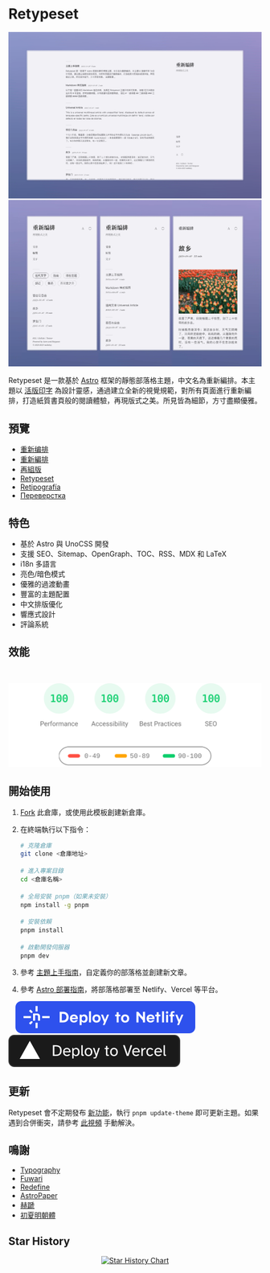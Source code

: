 # Retypeset

![Cover Image](../images/retypeset-zh-desktop.webp)
![Cover Image](../images/retypeset-zh-mobile.webp)

Retypeset 是一款基於 [Astro](https://astro.build/) 框架的靜態部落格主題，中文名為重新編排。本主題以 [活版印字](https://astro-theme-typography.vercel.app/) 為設計靈感，通過建立全新的視覺規範，對所有頁面進行重新編排，打造紙質書頁般的閱讀體驗，再現版式之美。所見皆為細節，方寸盡顯優雅。

## 預覽

- [重新编排](https://retypeset.radishzz.cc/)
- [重新編排](https://retypeset.radishzz.cc/zh-tw/)
- [再組版](https://retypeset.radishzz.cc/ja/)
- [Retypeset](https://retypeset.radishzz.cc/en/)
- [Retipografía](https://retypeset.radishzz.cc/es/)
- [Переверстка](https://retypeset.radishzz.cc/ru/)

## 特色

- 基於 Astro 與 UnoCSS 開發
- 支援 SEO、Sitemap、OpenGraph、TOC、RSS、MDX 和 LaTeX
- i18n 多語言
- 亮色/暗色模式
- 優雅的過渡動畫
- 豐富的主題配置
- 中文排版優化
- 響應式設計
- 評論系統

## 效能

<br>
<p align="center">
  <a href="https://pagespeed.web.dev/analysis?url=https%3A%2F%2Fretypeset.radishzz.cc%2Fzh-tw%2F&form_factor=desktop">
    <img width="710" alt="Retypeset Lighthouse Score" src="../images/retypeset-lighthouse-score.svg">
  <a>
</p>

## 開始使用

1. [Fork](https://github.com/radishzzz/astro-theme-retypeset/fork) 此倉庫，或使用此模板創建新倉庫。
2. 在終端執行以下指令：

   ```bash
   # 克隆倉庫
   git clone <倉庫地址>

   # 進入專案目錄
   cd <倉庫名稱>

   # 全局安裝 pnpm（如果未安裝）
   npm install -g pnpm

   # 安裝依賴
   pnpm install

   # 啟動開發伺服器
   pnpm dev
   ```

3. 參考 [主題上手指南](https://retypeset.radishzz.cc/zh-tw/posts/theme-guide/)，自定義你的部落格並創建新文章。
4. 參考 [Astro 部署指南](https://docs.astro.build/zh-tw/guides/deploy/)，將部落格部署至 Netlify、Vercel 等平台。

&emsp;[![Deploy to Netlify](../images/deploy-netlify.svg)](https://app.netlify.com/start) [![Deploy to Vercel](../images/deploy-vercel.svg)](https://vercel.com/new)

## 更新

Retypeset 會不定期發布 [新功能](https://github.com/radishzzz/astro-theme-retypeset/issues/18)，執行 `pnpm update-theme` 即可更新主題。如果遇到合併衝突，請參考 [此視頻](https://youtu.be/lz5OuKzvadQ?si=sH_ALNgqxrYqNVQT) 手動解決。

## 鳴謝

- [Typography](https://github.com/moeyua/astro-theme-typography)
- [Fuwari](https://github.com/saicaca/fuwari)
- [Redefine](https://github.com/EvanNotFound/hexo-theme-redefine)
- [AstroPaper](https://github.com/satnaing/astro-paper)
- [赫蹏](https://github.com/sivan/heti)
- [初夏明朝體](https://github.com/GuiWonder/EarlySummerSerif)

## Star History

<p align="center">
<a href="https://star-history.com/#radishzzz/astro-theme-retypeset&Date">
  <picture>
    <source media="(prefers-color-scheme: dark)" srcset="https://api.star-history.com/svg?repos=radishzzz/astro-theme-retypeset&type=Date&theme=dark" />
    <source media="(prefers-color-scheme: light)" srcset="https://api.star-history.com/svg?repos=radishzzz/astro-theme-retypeset&type=Date" />
    <img alt="Star History Chart" src="https://api.star-history.com/svg?repos=radishzzz/astro-theme-retypeset&type=Date" />
  </picture>
</p>
